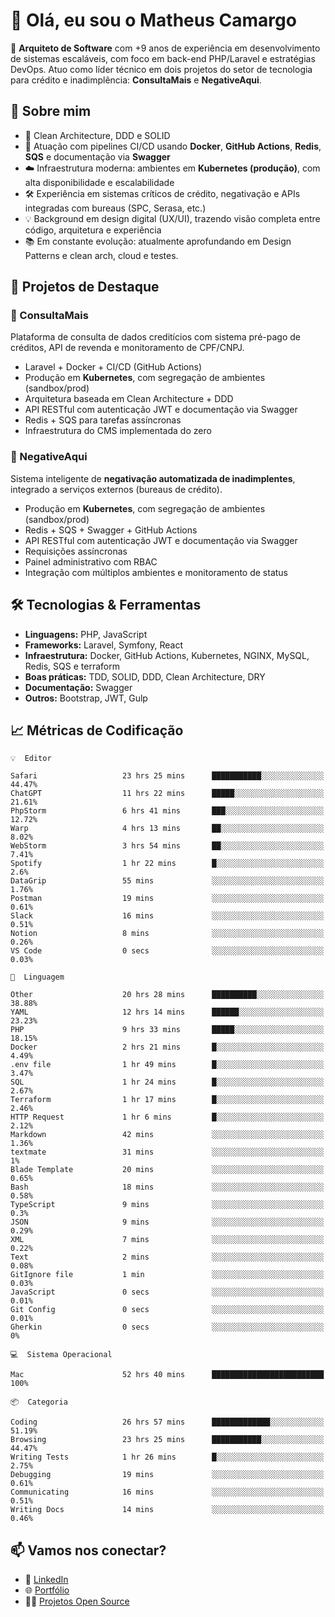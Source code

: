 # 👋 Olá, eu sou o Matheus Camargo

🎯 **Arquiteto de Software** com +9 anos de experiência em desenvolvimento de sistemas escaláveis, com foco em back-end PHP/Laravel e estratégias DevOps. Atuo como líder técnico em dois projetos do setor de tecnologia para crédito e inadimplência: **ConsultaMais** e **NegativeAqui**.

## 🧠 Sobre mim

- 🚀 Clean Architecture, DDD e SOLID
- 🔁 Atuação com pipelines CI/CD usando **Docker**, **GitHub Actions**, **Redis**, **SQS** e documentação via **Swagger**
- ☁️ Infraestrutura moderna: ambientes em **Kubernetes (produção)**, com alta disponibilidade e escalabilidade
- 🛠️ Experiência em sistemas críticos de crédito, negativação e APIs integradas com bureaus (SPC, Serasa, etc.)
- 💡 Background em design digital (UX/UI), trazendo visão completa entre código, arquitetura e experiência
- 📚 Em constante evolução: atualmente aprofundando em Design Patterns e clean arch, cloud e testes.

## 🚧 Projetos de Destaque

### 🔹 ConsultaMais
Plataforma de consulta de dados creditícios com sistema pré-pago de créditos, API de revenda e monitoramento de CPF/CNPJ.

- Laravel + Docker + CI/CD (GitHub Actions)
- Produção em **Kubernetes**, com segregação de ambientes (sandbox/prod)
- Arquitetura baseada em Clean Architecture + DDD
- API RESTful com autenticação JWT e documentação via Swagger
- Redis + SQS para tarefas assíncronas
- Infraestrutura do CMS implementada do zero

### 🔹 NegativeAqui
Sistema inteligente de **negativação automatizada de inadimplentes**, integrado a serviços externos (bureaus de crédito).

- Produção em **Kubernetes**, com segregação de ambientes (sandbox/prod)
- Redis + SQS + Swagger + GitHub Actions
- API RESTful com autenticação JWT e documentação via Swagger
- Requisições assíncronas
- Painel administrativo com RBAC
- Integração com múltiplos ambientes e monitoramento de status

## 🛠️ Tecnologias & Ferramentas

- **Linguagens:** PHP, JavaScript
- **Frameworks:** Laravel, Symfony, React
- **Infraestrutura:** Docker, GitHub Actions, Kubernetes, NGINX, MySQL, Redis, SQS e terraform
- **Boas práticas:** TDD, SOLID, DDD, Clean Architecture, DRY
- **Documentação:** Swagger
- **Outros:** Bootstrap, JWT, Gulp

## 📈 Métricas de Codificação

```text
💡  Editor

Safari                   23 hrs 25 mins      ███████████░░░░░░░░░░░░░░     44.47%
ChatGPT                  11 hrs 22 mins      █████░░░░░░░░░░░░░░░░░░░░     21.61%
PhpStorm                 6 hrs 41 mins       ███░░░░░░░░░░░░░░░░░░░░░░     12.72%
Warp                     4 hrs 13 mins       ██░░░░░░░░░░░░░░░░░░░░░░░      8.02%
WebStorm                 3 hrs 54 mins       ██░░░░░░░░░░░░░░░░░░░░░░░      7.41%
Spotify                  1 hr 22 mins        █░░░░░░░░░░░░░░░░░░░░░░░░       2.6%
DataGrip                 55 mins             ░░░░░░░░░░░░░░░░░░░░░░░░░      1.76%
Postman                  19 mins             ░░░░░░░░░░░░░░░░░░░░░░░░░      0.61%
Slack                    16 mins             ░░░░░░░░░░░░░░░░░░░░░░░░░      0.51%
Notion                   8 mins              ░░░░░░░░░░░░░░░░░░░░░░░░░      0.26%
VS Code                  0 secs              ░░░░░░░░░░░░░░░░░░░░░░░░░      0.03%
```
```text
💬  Linguagem

Other                    20 hrs 28 mins      ██████████░░░░░░░░░░░░░░░     38.88%
YAML                     12 hrs 14 mins      ██████░░░░░░░░░░░░░░░░░░░     23.23%
PHP                      9 hrs 33 mins       █████░░░░░░░░░░░░░░░░░░░░     18.15%
Docker                   2 hrs 21 mins       █░░░░░░░░░░░░░░░░░░░░░░░░      4.49%
.env file                1 hr 49 mins        █░░░░░░░░░░░░░░░░░░░░░░░░      3.47%
SQL                      1 hr 24 mins        █░░░░░░░░░░░░░░░░░░░░░░░░      2.67%
Terraform                1 hr 17 mins        █░░░░░░░░░░░░░░░░░░░░░░░░      2.46%
HTTP Request             1 hr 6 mins         █░░░░░░░░░░░░░░░░░░░░░░░░      2.12%
Markdown                 42 mins             ░░░░░░░░░░░░░░░░░░░░░░░░░      1.36%
textmate                 31 mins             ░░░░░░░░░░░░░░░░░░░░░░░░░         1%
Blade Template           20 mins             ░░░░░░░░░░░░░░░░░░░░░░░░░      0.65%
Bash                     18 mins             ░░░░░░░░░░░░░░░░░░░░░░░░░      0.58%
TypeScript               9 mins              ░░░░░░░░░░░░░░░░░░░░░░░░░       0.3%
JSON                     9 mins              ░░░░░░░░░░░░░░░░░░░░░░░░░      0.29%
XML                      7 mins              ░░░░░░░░░░░░░░░░░░░░░░░░░      0.22%
Text                     2 mins              ░░░░░░░░░░░░░░░░░░░░░░░░░      0.08%
GitIgnore file           1 min               ░░░░░░░░░░░░░░░░░░░░░░░░░      0.03%
JavaScript               0 secs              ░░░░░░░░░░░░░░░░░░░░░░░░░      0.01%
Git Config               0 secs              ░░░░░░░░░░░░░░░░░░░░░░░░░      0.01%
Gherkin                  0 secs              ░░░░░░░░░░░░░░░░░░░░░░░░░         0%
```
```text
💻  Sistema Operacional

Mac                      52 hrs 40 mins      █████████████████████████       100%
```
```text
📦  Categoria

Coding                   26 hrs 57 mins      █████████████░░░░░░░░░░░░     51.19%
Browsing                 23 hrs 25 mins      ███████████░░░░░░░░░░░░░░     44.47%
Writing Tests            1 hr 26 mins        █░░░░░░░░░░░░░░░░░░░░░░░░      2.75%
Debugging                19 mins             ░░░░░░░░░░░░░░░░░░░░░░░░░      0.61%
Communicating            16 mins             ░░░░░░░░░░░░░░░░░░░░░░░░░      0.51%
Writing Docs             14 mins             ░░░░░░░░░░░░░░░░░░░░░░░░░      0.46%
```

## 📫 Vamos nos conectar?

- 💼 [LinkedIn](https://www.linkedin.com/in/matheuscamargoxavier)
- 🌐 [Portfólio](https://matheuscamargo.co)
- 🧑‍💻 [Projetos Open Source](https://github.com/bymatheus)
